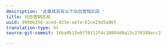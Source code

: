 ```yaml
---
description: '此集成具有以下动态营销区段 '
title: 动态营销区段
uuid: 0090b356-aced-423e-aefe-61ce23d5a86f
translation-type: ht
source-git-commit: 16ba0b12e0f70112f4c10804d0a13c278388ecc2

---
```




